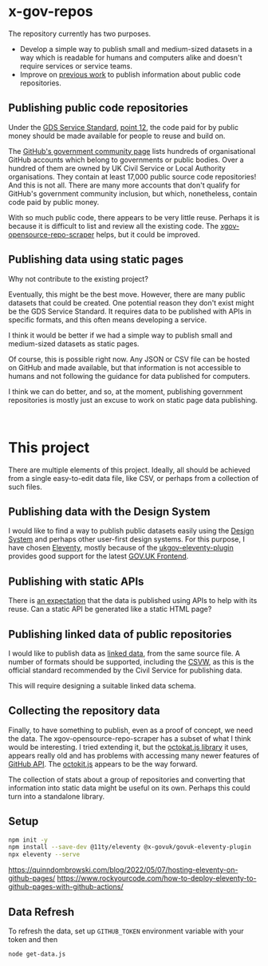 # x-gov-repos

The repository currently has two purposes.
* Develop a simple way to publish small and medium-sized datasets in a way which is readable for humans and computers alike and doesn't require services or service teams.
* Improve on [previous work](https://github.com/uk-x-gov-software-community/xgov-opensource-repo-scraper)
to publish information about public code repositories.

## Publishing public code repositories

Under the [GDS Service Standard](https://www.gov.uk/service-manual/service-standard),
[point 12](https://www.gov.uk/service-manual/service-standard/point-12-make-new-source-code-open), the code paid for by public money
should be made available for people to reuse and build on.

The [GitHub's government community page](https://government.github.com/community/)
lists hundreds of organisational GitHub accounts which belong to governments or public bodies.
Over a hundred of them are owned by UK Civil Service or Local Authority organisations.
They contain at least 17,000 public source code repositories! And this is not all.
There are many more accounts that don't qualify for GitHub's government community inclusion, but which, nonetheless, contain code paid by public money.

With so much public code, there appears to be very little reuse.
Perhaps it is because it is difficult to list and review all the existing code.
The [xgov-opensource-repo-scraper](https://github.com/uk-x-gov-software-community/xgov-opensource-repo-scraper) helps, but it could be improved.

## Publishing data using static pages

Why not contribute to the existing project?

Eventually, this might be the best move.
However, there are many public datasets that could be created.
One potential reason they don't exist might be the GDS Service Standard.
It requires data to be published with APIs in specific formats, and this often means developing a service.

I think it would be better if we had a simple way to publish small and medium-sized datasets as static pages.

Of course, this is possible right now. Any JSON or CSV file can be hosted on GitHub and made available, but that information is not accessible to humans and not following the guidance for data published for computers.

I think we can do better, and so, at the moment, publishing government repositories is mostly just an excuse to work on static page data publishing.

&nbsp;
# This project

There are multiple elements of this project. Ideally, all should be achieved from a single easy-to-edit data file, like CSV, or perhaps from a collection of such files.

## Publishing data with the Design System

I would like to find a way to publish public datasets easily using the [Design System](https://design-system.service.gov.uk/) and perhaps other user-first design systems.
For this purpose, I have chosen [Eleventy](https://www.11ty.dev/), mostly because of the [ukgov-eleventy-plugin](https://github.com/x-govuk/govuk-eleventy-plugin) provides good support for the latest [GOV.UK Frontend](https://github.com/alphagov/govuk-frontend/releases/tag/v5.1.0).

## Publishing with static APIs

There is [an expectation](https://www.gov.uk/guidance/gds-api-technical-and-data-standards) that the data is published using APIs to help with its reuse. Can a static API be generated like a static HTML page?

## Publishing linked data of public repositories

I would like to publish data as [linked data](https://en.wikipedia.org/wiki/Linked_data), from the same source file.
A number of formats should be supported, including the [CSVW](https://csvw.org/), as this is the official standard recommended by the Civil Service for publishing data.

This will require designing a suitable linked data schema.

## Collecting the repository data

Finally, to have something to publish, even as a proof of concept, we need the data.
The xgov-opensource-repo-scraper has a subset of what I think would be interesting.
I tried extending it, but the [octokat.js library](https://github.com/philschatz/octokat.js) it uses, appears really old and has problems with accessing many newer features of [GitHub API](https://docs.github.com/en/rest).
The [octokit.js](https://github.com/octokit/octokit.js) appears to be the way forward.

The collection of stats about a group of repositories and converting that information into static data might be useful on its own. Perhaps this could turn into a standalone library.

## Setup

```bash
npm init -y
npm install --save-dev @11ty/eleventy @x-govuk/govuk-eleventy-plugin
npx eleventy --serve
```

https://quinndombrowski.com/blog/2022/05/07/hosting-eleventy-on-github-pages/
https://www.rockyourcode.com/how-to-deploy-eleventy-to-github-pages-with-github-actions/


## Data Refresh

To refresh the data, set up `GITHUB_TOKEN` environment variable with your token and then

```bash
node get-data.js
```